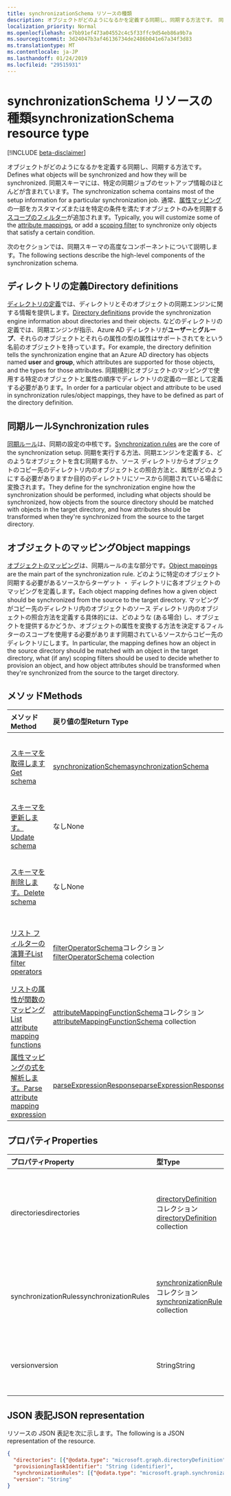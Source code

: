 ```yaml
---
title: synchronizationSchema リソースの種類
description: オブジェクトがどのようになるかを定義する同期し、同期する方法です。 同期スキーマには、特定の同期ジョブのセットアップ情報のほとんどが含まれています。 通常にするいくつかの属性のマッピングをカスタマイズするかを特定の条件を満たすオブジェクトのみを同期するスコープのフィルターを追加します。
localization_priority: Normal
ms.openlocfilehash: e7bb91ef473a04552c4c5f33ffc9d54eb86a9b7a
ms.sourcegitcommit: 3d24047b3af46136734de2486b041e67a34f3d83
ms.translationtype: MT
ms.contentlocale: ja-JP
ms.lasthandoff: 01/24/2019
ms.locfileid: "29515931"
---
```

# <a name="synchronizationschema-resource-type"></a><span data-ttu-id="ab3bc-105">synchronizationSchema リソースの種類</span><span class="sxs-lookup"><span data-stu-id="ab3bc-105">synchronizationSchema resource type</span></span>

[!INCLUDE [beta-disclaimer](../../includes/beta-disclaimer.md)]

<span data-ttu-id="ab3bc-106">オブジェクトがどのようになるかを定義する同期し、同期する方法です。</span><span class="sxs-lookup"><span data-stu-id="ab3bc-106">Defines what objects will be synchronized and how they will be synchronized.</span></span> <span data-ttu-id="ab3bc-107">同期スキーマには、特定の同期ジョブのセットアップ情報のほとんどが含まれています。</span><span class="sxs-lookup"><span data-stu-id="ab3bc-107">The synchronization schema contains most of the setup information for a particular synchronization job.</span></span> <span data-ttu-id="ab3bc-108">通常、[属性マッピング](synchronization-attributemapping.md)の一部をカスタマイズまたはを特定の条件を満たすオブジェクトのみを同期する[スコープのフィルター](synchronization-filter.md)が追加されます。</span><span class="sxs-lookup"><span data-stu-id="ab3bc-108">Typically, you will customize some of the [attribute mappings](synchronization-attributemapping.md), or add a [scoping filter](synchronization-filter.md) to synchronize only objects that satisfy a certain condition.</span></span>

<span data-ttu-id="ab3bc-109">次のセクションでは、同期スキーマの高度なコンポーネントについて説明します。</span><span class="sxs-lookup"><span data-stu-id="ab3bc-109">The following sections describe the high-level components of the synchronization schema.</span></span>

## <a name="directory-definitions"></a><span data-ttu-id="ab3bc-110">ディレクトリの定義</span><span class="sxs-lookup"><span data-stu-id="ab3bc-110">Directory definitions</span></span>

<span data-ttu-id="ab3bc-111">[ディレクトリの定義](synchronization-directorydefinition.md)では、ディレクトリとそのオブジェクトの同期エンジンに関する情報を提供します。</span><span class="sxs-lookup"><span data-stu-id="ab3bc-111">[Directory definitions](synchronization-directorydefinition.md) provide the synchronization engine information about directories and their objects.</span></span> <span data-ttu-id="ab3bc-112">などのディレクトリの定義では、同期エンジンが指示、Azure AD ディレクトリが**ユーザー**と**グループ**、それらのオブジェクトとそれらの属性の型の属性はサポートされてをという名前のオブジェクトを持っています。</span><span class="sxs-lookup"><span data-stu-id="ab3bc-112">For example, the directory definition tells the synchronization engine that an Azure AD directory has objects named **user** and **group**, which attributes are supported for those objects, and the types for those attributes.</span></span> <span data-ttu-id="ab3bc-113">同期規則とオブジェクトのマッピングで使用する特定のオブジェクトと属性の順序でディレクトリの定義の一部として定義する必要があります。</span><span class="sxs-lookup"><span data-stu-id="ab3bc-113">In order for a particular object and attribute to be used in synchronization rules/object mappings, they have to be defined as part of the directory definition.</span></span>

## <a name="synchronization-rules"></a><span data-ttu-id="ab3bc-114">同期ルール</span><span class="sxs-lookup"><span data-stu-id="ab3bc-114">Synchronization rules</span></span>

<span data-ttu-id="ab3bc-115">[同期ルール](synchronization-synchronizationrule.md)は、同期の設定の中核です。</span><span class="sxs-lookup"><span data-stu-id="ab3bc-115">[Synchronization rules](synchronization-synchronizationrule.md) are the core of the synchronization setup.</span></span> <span data-ttu-id="ab3bc-116">同期を実行する方法、同期エンジンを定義する、どのようなオブジェクトを含む同期するか、ソース ディレクトリからオブジェクトのコピー先のディレクトリ内のオブジェクトとの照合方法と、属性がどのようにする必要がありますか目的のディレクトリにソースから同期されている場合に変換されます。</span><span class="sxs-lookup"><span data-stu-id="ab3bc-116">They define for the synchronization engine how the synchronization should be performed, including what objects should be synchronized, how objects from the source directory should be matched with objects in the target directory, and how attributes should be transformed when they're synchronized from the source to the target directory.</span></span> 

## <a name="object-mappings"></a><span data-ttu-id="ab3bc-117">オブジェクトのマッピング</span><span class="sxs-lookup"><span data-stu-id="ab3bc-117">Object mappings</span></span>

<span data-ttu-id="ab3bc-118">[オブジェクトのマッピング](synchronization-objectmapping.md)は、同期ルールの主な部分です。</span><span class="sxs-lookup"><span data-stu-id="ab3bc-118">[Object mappings](synchronization-objectmapping.md) are the main part of the synchronization rule.</span></span> <span data-ttu-id="ab3bc-119">どのように特定のオブジェクト同期する必要があるソースからターゲット ・ ディレクトリに各オブジェクトのマッピングを定義します。</span><span class="sxs-lookup"><span data-stu-id="ab3bc-119">Each object mapping defines how a given object should be synchronized from the source to the target directory.</span></span> <span data-ttu-id="ab3bc-120">マッピングがコピー先のディレクトリ内のオブジェクトのソース ディレクトリ内のオブジェクトの照合方法を定義する具体的には、どのような (ある場合) し、オブジェクトを提供するかどうか、オブジェクトの属性を変換する方法を決定するフィルターのスコープを使用する必要があります同期されているソースからコピー先のディレクトリにします。</span><span class="sxs-lookup"><span data-stu-id="ab3bc-120">In particular, the mapping defines how an object in the source directory should be matched with an object in the target directory, what (if any) scoping filters should be used to decide whether to provision an object, and how object attributes should be transformed when they're synchronized from the source to the target directory.</span></span>

## <a name="methods"></a><span data-ttu-id="ab3bc-121">メソッド</span><span class="sxs-lookup"><span data-stu-id="ab3bc-121">Methods</span></span>

| <span data-ttu-id="ab3bc-122">メソッド</span><span class="sxs-lookup"><span data-stu-id="ab3bc-122">Method</span></span>        | <span data-ttu-id="ab3bc-123">戻り値の型</span><span class="sxs-lookup"><span data-stu-id="ab3bc-123">Return Type</span></span>               | <span data-ttu-id="ab3bc-124">説明</span><span class="sxs-lookup"><span data-stu-id="ab3bc-124">Description</span></span>                  |
|:--------------|:--------------------------|:-----------------------------|
|[<span data-ttu-id="ab3bc-125">スキーマを取得します</span><span class="sxs-lookup"><span data-stu-id="ab3bc-125">Get schema</span></span>](../api/synchronization-synchronizationschema-get.md)    |[<span data-ttu-id="ab3bc-126">synchronizationSchema</span><span class="sxs-lookup"><span data-stu-id="ab3bc-126">synchronizationSchema</span></span>](synchronization-synchronizationschema.md)   |<span data-ttu-id="ab3bc-127">**SynchronizationSchema**オブジェクトのプロパティと関係を参照してください。</span><span class="sxs-lookup"><span data-stu-id="ab3bc-127">Read properties and relationships of the **synchronizationSchema** object.</span></span>|
|[<span data-ttu-id="ab3bc-128">スキーマを更新します。</span><span class="sxs-lookup"><span data-stu-id="ab3bc-128">Update schema</span></span>](../api/synchronization-synchronizationschema-update.md)    |<span data-ttu-id="ab3bc-129">なし</span><span class="sxs-lookup"><span data-stu-id="ab3bc-129">None</span></span>   |<span data-ttu-id="ab3bc-130">同期スキーマを更新します。</span><span class="sxs-lookup"><span data-stu-id="ab3bc-130">Update the synchronization schema.</span></span> |
|[<span data-ttu-id="ab3bc-131">スキーマを削除します。</span><span class="sxs-lookup"><span data-stu-id="ab3bc-131">Delete schema</span></span>](../api/synchronization-synchronizationschema-delete.md)    |<span data-ttu-id="ab3bc-132">なし</span><span class="sxs-lookup"><span data-stu-id="ab3bc-132">None</span></span>   |<span data-ttu-id="ab3bc-133">スキーマを既定の構成にリセットする、カスタマイズされたスキーマを削除します。</span><span class="sxs-lookup"><span data-stu-id="ab3bc-133">Delete the customized schema, resetting the schema to the default configuration.</span></span> |
|[<span data-ttu-id="ab3bc-134">リスト フィルターの演算子</span><span class="sxs-lookup"><span data-stu-id="ab3bc-134">List filter operators</span></span>](../api/synchronization-synchronizationschema-filteroperators.md)    |<span data-ttu-id="ab3bc-135">[filterOperatorSchema](../resources/synchronization-filteroperatorschema.md)コレクション</span><span class="sxs-lookup"><span data-stu-id="ab3bc-135">[filterOperatorSchema](../resources/synchronization-filteroperatorschema.md) colection</span></span>   |<span data-ttu-id="ab3bc-136">スコープ フィルターでサポートされているすべての演算子の一覧を表示します。</span><span class="sxs-lookup"><span data-stu-id="ab3bc-136">List all operators supported in the scoping filters.</span></span> |
|[<span data-ttu-id="ab3bc-137">リストの属性が関数のマッピング</span><span class="sxs-lookup"><span data-stu-id="ab3bc-137">List attribute mapping functions</span></span>](../api/synchronization-synchronizationschema-functions.md)    |<span data-ttu-id="ab3bc-138">[attributeMappingFunctionSchema](../resources/synchronization-attributemappingfunctionschema.md)コレクション</span><span class="sxs-lookup"><span data-stu-id="ab3bc-138">[attributeMappingFunctionSchema](../resources/synchronization-attributemappingfunctionschema.md) collection</span></span>   |<span data-ttu-id="ab3bc-139">属性マッピングの式でサポートされているすべての関数の一覧を表示します。</span><span class="sxs-lookup"><span data-stu-id="ab3bc-139">List all functions supported in the attribute mapping expressions.</span></span> |
|[<span data-ttu-id="ab3bc-140">属性マッピングの式を解析します。</span><span class="sxs-lookup"><span data-stu-id="ab3bc-140">Parse attribute mapping expression</span></span>](../api/synchronization-synchronizationschema-parseexpression.md)|[<span data-ttu-id="ab3bc-141">parseExpressionResponse</span><span class="sxs-lookup"><span data-stu-id="ab3bc-141">parseExpressionResponse</span></span>](synchronization-parseexpressionresponse.md)|<span data-ttu-id="ab3bc-142">[AttributeMappingSource に文字列を解析します。</span><span class="sxs-lookup"><span data-stu-id="ab3bc-142">Parse a string expression into an [attributeMappingSource</span></span>|<span data-ttu-id="ab3bc-143">(../resources/synchronization_attributemappingsource.md) オブジェクト。</span><span class="sxs-lookup"><span data-stu-id="ab3bc-143">(../resources/synchronization_attributemappingsource.md) object.</span></span>|


## <a name="properties"></a><span data-ttu-id="ab3bc-144">プロパティ</span><span class="sxs-lookup"><span data-stu-id="ab3bc-144">Properties</span></span>

| <span data-ttu-id="ab3bc-145">プロパティ</span><span class="sxs-lookup"><span data-stu-id="ab3bc-145">Property</span></span>      | <span data-ttu-id="ab3bc-146">型</span><span class="sxs-lookup"><span data-stu-id="ab3bc-146">Type</span></span>      | <span data-ttu-id="ab3bc-147">説明</span><span class="sxs-lookup"><span data-stu-id="ab3bc-147">Description</span></span>    |
|:--------------|:----------|:---------------|
|<span data-ttu-id="ab3bc-148">directories</span><span class="sxs-lookup"><span data-stu-id="ab3bc-148">directories</span></span>            |<span data-ttu-id="ab3bc-149">[directoryDefinition](synchronization-directorydefinition.md)コレクション</span><span class="sxs-lookup"><span data-stu-id="ab3bc-149">[directoryDefinition](synchronization-directorydefinition.md) collection</span></span>   |<span data-ttu-id="ab3bc-150">ディレクトリおよび[synchronizationJob](synchronization-synchronizationjob.md)または[synchronizationTemplate](synchronization-synchronizationtemplate.md)の一部であるオブジェクトについて説明します。</span><span class="sxs-lookup"><span data-stu-id="ab3bc-150">Describes directories and objects that are part of the [synchronizationJob](synchronization-synchronizationjob.md) or [synchronizationTemplate](synchronization-synchronizationtemplate.md).</span></span> |
|<span data-ttu-id="ab3bc-151">synchronizationRules</span><span class="sxs-lookup"><span data-stu-id="ab3bc-151">synchronizationRules</span></span>   |<span data-ttu-id="ab3bc-152">[synchronizationRule](synchronization-synchronizationrule.md)コレクション</span><span class="sxs-lookup"><span data-stu-id="ab3bc-152">[synchronizationRule](synchronization-synchronizationrule.md) collection</span></span>   |<span data-ttu-id="ab3bc-153">[SynchronizationJob](synchronization-synchronizationjob.md)または[synchronizationTemplate](synchronization-synchronizationtemplate.md)、用に構成された同期規則のコレクション</span><span class="sxs-lookup"><span data-stu-id="ab3bc-153">A collection of synchronization rules configured for the [synchronizationJob](synchronization-synchronizationjob.md) or [synchronizationTemplate](synchronization-synchronizationtemplate.md),</span></span> |
|<span data-ttu-id="ab3bc-154">version</span><span class="sxs-lookup"><span data-stu-id="ab3bc-154">version</span></span>                |<span data-ttu-id="ab3bc-155">String</span><span class="sxs-lookup"><span data-stu-id="ab3bc-155">String</span></span>                             |<span data-ttu-id="ab3bc-156">スキーマ変更のたびに自動的に更新、スキーマのバージョン。</span><span class="sxs-lookup"><span data-stu-id="ab3bc-156">The version of the schema, updated automatically with every schema change.</span></span>|


## <a name="json-representation"></a><span data-ttu-id="ab3bc-157">JSON 表記</span><span class="sxs-lookup"><span data-stu-id="ab3bc-157">JSON representation</span></span>

<span data-ttu-id="ab3bc-158">リソースの JSON 表記を次に示します。</span><span class="sxs-lookup"><span data-stu-id="ab3bc-158">The following is a JSON representation of the resource.</span></span>

<!-- {
  "blockType": "resource",
  "optionalProperties": [

  ],
  "@odata.type": "microsoft.graph.synchronizationSchema"
}-->

```json
{
  "directories": [{"@odata.type": "microsoft.graph.directoryDefinition"}],
  "provisioningTaskIdentifier": "String (identifier)",
  "synchronizationRules": [{"@odata.type": "microsoft.graph.synchronizationRule"}],
  "version": "String"
}
```

<!-- uuid: 8fcb5dbc-d5aa-4681-8e31-b001d5168d79
2015-10-25 14:57:30 UTC -->
<!--
{
  "type": "#page.annotation",
  "description": "synchronizationSchema resource",
  "keywords": "",
  "section": "documentation",
  "tocPath": "",
  "suppressions": [
    "Error: /api-reference/beta/resources/synchronization-synchronizationschema.md:\r\n      Exception processing links.\r\n    System.ArgumentException: Link Definition was null. Link text: !INCLUDE [beta-disclaimer](../../includes/beta-disclaimer.md)\r\n      at ApiDoctor.Validation.DocFile.get_LinkDestinations()\r\n      at ApiDoctor.Validation.DocSet.ValidateLinks(Boolean includeWarnings, String[] relativePathForFiles, IssueLogger issues, Boolean requireFilenameCaseMatch, Boolean printOrphanedFiles)"
  ]
}
-->
